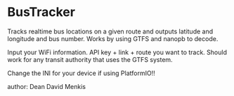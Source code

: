 # BusTracker
Tracks realtime bus locations on a given route and outputs latitude and longitude and bus number.
Works by using GTFS and nanopb to decode.

Input your WiFi information. API key + link + route you want to track. Should work for any transit authority that uses the GTFS system.

Change the INI for your device if using PlatformIO!!


author: Dean David Menkis
